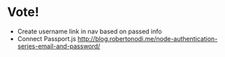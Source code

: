 # Vote!

* Create username link in nav based on passed info
* Connect Passport.js
http://blog.robertonodi.me/node-authentication-series-email-and-password/
